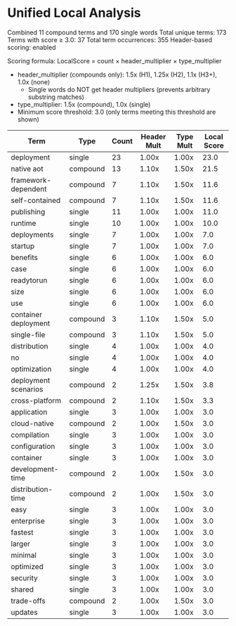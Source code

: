 # Unified Local Analysis

Combined 11 compound terms and 170 single words
Total unique terms: 173
Terms with score ≥ 3.0: 37
Total term occurrences: 355
Header-based scoring: enabled

Scoring formula: LocalScore = count × header_multiplier × type_multiplier
- header_multiplier (compounds only): 1.5x (H1), 1.25x (H2), 1.1x (H3+), 1.0x (none)
  - Single words do NOT get header multipliers (prevents arbitrary substring matches)
- type_multiplier: 1.5x (compound), 1.0x (single)
- Minimum score threshold: 3.0 (only terms meeting this threshold are shown)

| Term | Type | Count | Header Mult | Type Mult | Local Score |
|------|------|-------|-------------|-----------|-------------|
| deployment | single | 23 | 1.00x | 1.00x | 23.0 |
| native aot | compound | 13 | 1.10x | 1.50x | 21.5 |
| framework-dependent | compound | 7 | 1.10x | 1.50x | 11.6 |
| self-contained | compound | 7 | 1.10x | 1.50x | 11.6 |
| publishing | single | 11 | 1.00x | 1.00x | 11.0 |
| runtime | single | 10 | 1.00x | 1.00x | 10.0 |
| deployments | single | 7 | 1.00x | 1.00x | 7.0 |
| startup | single | 7 | 1.00x | 1.00x | 7.0 |
| benefits | single | 6 | 1.00x | 1.00x | 6.0 |
| case | single | 6 | 1.00x | 1.00x | 6.0 |
| readytorun | single | 6 | 1.00x | 1.00x | 6.0 |
| size | single | 6 | 1.00x | 1.00x | 6.0 |
| use | single | 6 | 1.00x | 1.00x | 6.0 |
| container deployment | compound | 3 | 1.10x | 1.50x | 5.0 |
| single-file | compound | 3 | 1.10x | 1.50x | 5.0 |
| distribution | single | 4 | 1.00x | 1.00x | 4.0 |
| no | single | 4 | 1.00x | 1.00x | 4.0 |
| optimization | single | 4 | 1.00x | 1.00x | 4.0 |
| deployment scenarios | compound | 2 | 1.25x | 1.50x | 3.8 |
| cross-platform | compound | 2 | 1.10x | 1.50x | 3.3 |
| application | single | 3 | 1.00x | 1.00x | 3.0 |
| cloud-native | compound | 2 | 1.00x | 1.50x | 3.0 |
| compilation | single | 3 | 1.00x | 1.00x | 3.0 |
| configuration | single | 3 | 1.00x | 1.00x | 3.0 |
| container | single | 3 | 1.00x | 1.00x | 3.0 |
| development-time | compound | 2 | 1.00x | 1.50x | 3.0 |
| distribution-time | compound | 2 | 1.00x | 1.50x | 3.0 |
| easy | single | 3 | 1.00x | 1.00x | 3.0 |
| enterprise | single | 3 | 1.00x | 1.00x | 3.0 |
| fastest | single | 3 | 1.00x | 1.00x | 3.0 |
| larger | single | 3 | 1.00x | 1.00x | 3.0 |
| minimal | single | 3 | 1.00x | 1.00x | 3.0 |
| optimized | single | 3 | 1.00x | 1.00x | 3.0 |
| security | single | 3 | 1.00x | 1.00x | 3.0 |
| shared | single | 3 | 1.00x | 1.00x | 3.0 |
| trade-offs | compound | 2 | 1.00x | 1.50x | 3.0 |
| updates | single | 3 | 1.00x | 1.00x | 3.0 |
